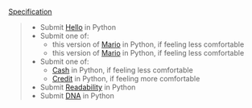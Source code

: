 [Specification](https://cs50.harvard.edu/x/2020/psets/6/)

>* Submit [Hello](/pset6/hello) in Python
>* Submit one of:
>   * this version of [Mario](/pset6/mario/less) in Python, if feeling less comfortable
>   * this version of [Mario](/pset6/mario/more) in Python, if feeling less comfortable
>* Submit one of:
>   * [Cash](/pset6/cash) in Python, if feeling less comfortable
>   * [Credit](/pset6/credit) in Python, if feeling more comfortable
>* Submit [Readability](/pset6/readability) in Python
>* Submit [DNA](/pset6/dna) in Python
